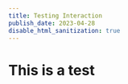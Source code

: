 ```yaml
---
title: Testing Interaction
publish_date: 2023-04-28
disable_html_sanitization: true
---
```


# This is a test 

<script>
  class Shrinker {

    // position specifies the middle of the object
    // object also needs a size
    // and a canvas context to draw to
    constructor (position, size, context) {
        this.pos = position
        this.siz = size
        this.ctx = context

        // we will use these properties to control
        // the shrinking and growing animation
        this.active = false
        this.phase  = 0
    }

    draw () {

        // if active, increment phase
        if (this.active) {
            this.phase += 0.01
        }

        // if phase is complete
        // disable object and reset phase
        if (this.phase > 1) {
            this.active = false
            this.phase  = 0
        }

        // this mathematics creates the envelope
        // that will shrink / grow the square
        // double goes from 0 - 2
        const double = this.phase * 2

        // rev goes from 2 - 0
        const rev = 2 - double

        // env = whichever one is less
        // env goes from 0 -> 1 -> 0
        const env = Math.min (double, rev)

        // mult goes from 1 -> 0 -> 1
        const mult = 1 - env

        // calculate the size under the envelope
        const len = this.siz * mult

        // calculate the position under the envelope
        const x = this.pos.x - (len / 2)
        const y = this.pos.y - (len / 2)

        // draw the pink square
        // using the values calculated
        this.ctx.fillStyle = `hotpink`
        this.ctx.fillRect (x, y, len, len)
    }
}
</script>

<canvas id=onpointermove_example></canvas>

<script type=module>
    const cnv = document.getElementById (`onpointermove_example`)
    cnv.width = cnv.parentNode.scrollWidth
    cnv.height = cnv.width * 9 / 16

    // assigning to the onpointermove property
    // a handler defined below
    cnv.onpointermove = pointer_move_handler

    const ctx = cnv.getContext ('2d')

    // calculating the dimension
    // for the Shrinker objects
    // the aspect ratio is 16:9
    // so this will act as both
    // the width and height
    const w = cnv.width / 16

    // array for the Shrinker objects
    const shrinkers = []

    // iterate down the canvas using the width value
    for (let y = w / 2; y < cnv.height; y += w) {

        // iterate across the canvas using the same value
        for (let x = w / 2; x < cnv.width; x += w) {

            // make an object with x & y properties
            // assign to those properties the x & y 
            // values as per the for loops, using
            // object literal syntax
            const vec = {
                // property name on the left of the :
                // value (ie. variable) on the right
                x: x, 

                // property name on the left of the :
                // value (ie. variable) on the right
                y: y, 
            }

            // add to the array, a Shrinker object
            // with those coordinates,
            // and with size w, and also passing in
            // the canvas context
            shrinkers.push (new Shrinker (vec, w, ctx))
        }
    }

    // function assigns the pointerEvent
    // to parameter 'e'
    function pointer_move_handler (e) {

        // expresses the coordinates as a
        // phase between 0-1
        const x_phase = e.offsetX / cnv.width
        const y_phase = e.offsetY / cnv.height

        // find the column and row numbers
        const col = Math.floor (x_phase * 16)
        const row = Math.floor (y_phase * 9)

        // the index of the Shrinker object
        // because they were added to the array
        // row by row
        const i = row * 16 + col
        
        // if the shrinker at that index is not active
        if (!shrinkers[i].active) {

            // activate it
            shrinkers[i].active = true
        }
    }

    function draw_frame () {

        // turquoise background
        ctx.fillStyle = `turquoise`
        ctx.fillRect (0, 0, cnv.width, cnv.height)

        // go through the shrinkers array
        // call .draw () on each Shrinker object
        shrinkers.forEach (s => s.draw ())

        // call the next animation frame
        requestAnimationFrame (draw_frame)
    }

    // call the first animation frame
    requestAnimationFrame (draw_frame)
</script>

<div id=onkeypress_input></div>

<script type=module>

    // get and format div
    const div = document.getElementById (`onkeypress_input`)
    div.width = div.parentNode.scrollWidth
    div.style.height = `${ div.width * 9 / 32}px`
    div.style.backgroundColor = `tomato`
    div.style.textAlign  = 'center'
    div.style.lineHeight = div.style.height
    div.style.fontSize   = '36px'
    div.style.fontWeight = 'bold'
    div.style.fontStyle  = 'italic'
    div.style.color      = 'white'

    // array for the elements we will generate
    const free_elements = []

    // call initial frame
    requestAnimationFrame (physics_engine)

    // function to move the elements around
    function physics_engine () {

        // iterate through the free_elements array
        free_elements.forEach (e => {

            // if element is too far to the right
            if (e.offsetLeft > window.innerWidth) {

                // respawn it on the left
                e.style.left = `${ -e.offsetWidth }px`
            }

            // add the elements velocity to its position
            e.style.left = `${ e.offsetLeft + e.x_vel }px`
        })
        
        // call next frame
        requestAnimationFrame (physics_engine)
    }

    // function to generate elements
    // accepts some text as an argument
    // assigns it to the parameter 't'
    function set_free (t) {

        // create a div element
        const free_div = document.createElement (`div`)

        // assign the text that was passed in
        // to the innerText property of the div
        free_div.innerText = t 

        // format the div
        free_div.style.fontSize   = '36px'
        free_div.style.fontWeight = 'bold'
        free_div.style.fontStyle  = 'italic'
        free_div.style.color      = 'hotpink'

        // setting .position to 'fixed' means
        // the position is set against the viewport
        // rather than the document
        free_div.style.position   = 'fixed'

        // incorporate the div in the DOM
        document.body.append (free_div)

        // .offsetHeight is the height of the div element
        // multiplied by how many elements are already in
        // the free_elements array
        const y_offset = free_div.offsetHeight * free_elements.length

        // set the new element underneath the other elements
        free_div.style.top = `${ y_offset }px`

        // .offsetWidth is the width of the div
        // start the div to the left of the screen
        free_div.style.left = `${ -free_div.offsetWidth }px`

        // we can add properties to the DOM objects
        // simply assign to a new property
        // and the value stays there!
        // here we are storing a random x-velocity
        free_div.x_vel = Math.random () * 10

        // add the div to the free_elements array
        free_elements.push (free_div)
    }

    // the keypress listener exists on the document object
    // we assign to it a function that accepts a keyboardEvent
    // and assigns it to the parameter 'e'
    document.onkeypress = e => {

        // the .key property of the keyboardEvent 
        // contains what key was pressed
        // if it was Enter
        if (e.key == 'Enter') {

            // call the set_free function
            // with the existing innerText
            set_free (div.innerText)

            // clear the innerText
            div.innerText = ''
        }

        // if it is not enter
        else {

            // add that key to the
            // existing innerText
            div.innerText += e.key
        }
    }
</script>